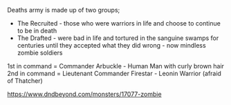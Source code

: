 Deaths army is made up of two groups;
- The Recruited - those who were warriors in life and choose to continue to be in death
- The Drafted - were bad in life and tortured in the sanguine swamps for centuries until they accepted what they did wrong - now mindless zombie soldiers

1st in command = Commander Arbuckle - Human Man with curly brown hair
2nd in command = Lieutenant Commander Firestar - Leonin Warrior (afraid of Thatcher)



https://www.dndbeyond.com/monsters/17077-zombie


